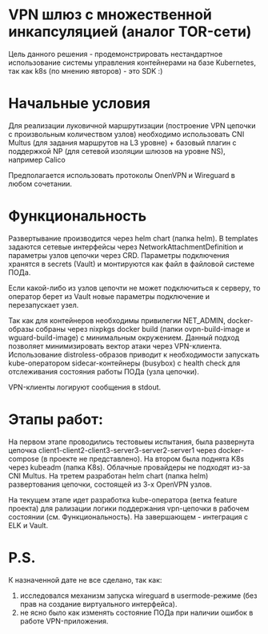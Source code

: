 # VPN шлюз с множественной инкапсуляцией (аналог TOR-сети)

Цель данного решения - продемонстрировать нестандартное использование системы управления контейнерами на базе Kubernetes, 
так как k8s (по мнению явторов) - это SDK :)

# Начальные условия 

Для реализации луковичной маршрутизации (построение VPN цепочки с произвольным количеством узлов) необходимо использовать CNI Multus (для задания маршрутов на L3 уровне) + базовый плагин с поддержкой NP (для сетевой изоляции шлюзов на уровне NS), например Calico

Предполагается использовать протоколы OnenVPN и Wireguard в любом сочетании.

# Функциональность

Развертывание производится через helm chart (папка helm).
В templates задаются сетевые интерфейсы через NetworkAttachmentDefinition и параметры узлов цепочки через CRD. Параметры подключения хранятся в secrets (Vault) и монтируются как файл в файловой системе ПОДа.

Если какой-либо из узлов цепочти не может подключиться к серверу, то оператор берет из Vault новые параметры подключение и перезапускает узел.

Так как для контейнеров необходимы привилегии NET_ADMIN, docker-образы собраны через nixpkgs docker build (папки ovpn-build-image и wguard-build-image) с минимальным окружением. Данный подход позволяет минимизировать вектор атаки через VPN-клиента. 
Использование distroless-образов приводит к необходимости запускать kube-оператором sidecar-контейнеры (busybox) c health check для отслеживания состояния работы ПОДа (узла цепочки).

VPN-клиенты логируют сообщения в stdout.

# Этапы работ: 

На первом этапе проводились тестовыеы испытания, была развернута цепочка client1-client2-client3-server3-server2-server1 через docker-compose (в проекте не представлено).
На втором была поднята K8s через kubeadm (папка K8s). Облачные провайдеры не подходят из-за CNI Multus.
На третем разработан helm chart (папка helm) развертования цепочки, состоящей из 3-х OpenVPN узлов.

На текущем этапе идет разработка kube-оператора (ветка feature проекта) для рализации логики поддержания vpn-цепочки в рабочем состоянии (см. Функциональность).
На завершающем - интеграция с ELK и Vault.

# P.S.
К назначенной дате не все сделано, так как: 
1. исследовался механизм запуска wireguard в usermode-режиме  (без прав на создание виртуального интерфейса).
2. не ясно было как изменять состояние ПОДа при наличии ошибок в работе VPN-приложения.
